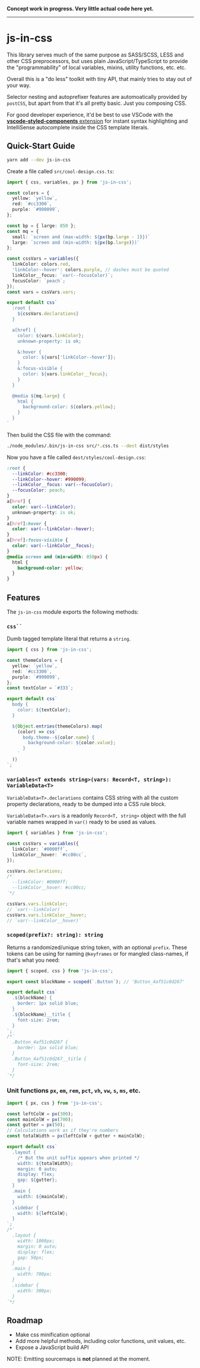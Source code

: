 **Concept work in progress. Very little actual code here yet.**

---

# js-in-css

This library serves much of the same purpose as SASS/SCSS, LESS and other CSS
preprocessors, but uses plain JavaScript/TypeScript to provide the
"programmability" of local variables, mixins, utility functions, etc. etc.

Overall this is a "do less" toolkit with tiny API, that mainly tries to stay
out of your way.

Selector nesting and autoprefixer features are automoatically provided by
`postCSS`, but apart from that it's all pretty basic. Just you composing CSS.

For good developer experience, it'd be best to use VSCode with the
[**vscode-styled-components** extension](https://marketplace.visualstudio.com/items?itemName=stmponents.vscode-stmponents)
for instant syntax highlighting and IntelliSense autocomplete inside the CSS
template literals.

## Quick-Start Guide

```sh
yarn add --dev js-in-css
```

Create a file called `src/cool-design.css.ts`:

```ts
import { css, variables, px } from 'js-in-css';

const colors = {
  yellow: `yellow`,
  red: `#cc3300`,
  purple: `#990099`,
};

const bp = { large: 850 };
const mq = {
  small: `screen and (max-width: ${px(bp.large - 1)})`
  large: `screen and (min-width: ${px(bp.large)})`
};

const cssVars = variables({
  linkColor: colors.red,
  'linkColor--hover': colors.purple, // dashes must be quoted
  linkColor__focus: `var(--focusColor)`;
  focusColor: `peach`;
});
const vars = cssVars.vars;

export default css`
  :root {
    ${cssVars.declarations}
  }

  a[href] {
    color: ${vars.linkColor};
    unknown-property: is ok;

    &:hover {
      color: ${vars['linkColor--hover']};
    }
    &:focus-visible {
      color: ${vars.linkColor__focus};
    }
  }

  @media ${mq.large} {
    html {
      background-color: ${colors.yellow};
    }
  }
`
```

Then build the CSS file with the command:

```sh
./node_modules/.bin/js-in-css src/*.css.ts --dest dist/styles
```

Now you have a file called `dest/styles/cool-design.css`:

```css
:root {
  --linkColor: #cc3300;
  --linkColor--hover: #990099;
  --linkColor__focus: var(--focusColor);
  --focusColor: peach;
}
a[href] {
  color: var(--linkColor);
  unknown-property: is ok;
}
a[href]:hover {
  color: var(--linkColor--hover);
}
a[href]:focus-visible {
  color: var(--linkColor__focus);
}
@media screen and (min-width: 850px) {
  html {
    background-color: yellow;
  }
}
```

## Features

The `js-in-css` module exports the following methods:

### ` css``  `

Dumb tagged template literal that returns a `string`.

```ts
import { css } from 'js-in-css';

const themeColors = {
  yellow: `yellow`,
  red: `#cc3300`,
  purple: `#990099`,
};
const textColor = `#333`;

export default css`
  body {
    color: ${textColor};
  }

  ${Object.entries(themeColors).map(
    (color) => css`
      body.theme--${color.name} {
        background-color: ${color.value};
      }
    `
  )}
`;
```

### `variables<T extends string>(vars: Record<T, string>): VariableData<T>`

`VariableData<T>.declarations` contains CSS string with all the custom
property declarations, ready to be dumped into a CSS rule block.

`VariableData<T>.vars` is a readonly `Record<T, string>` object with the full
variable names wrapped in `var()` ready to be used as values.

```ts
import { variables } from 'js-in-css';

const cssVars = variables({
  linkColor: `#0000ff`,
  linkColor__hover: `#cc00cc`,
});

cssVars.declarations;
/*`
  --linkColor: #0000ff;
  --linkColor__hover: #cc00cc;
`*/

cssVars.vars.linkColor;
// `var(--linkColor)`
cssVars.vars.linkColor__hover;
// `var(--linkColor__hover)`
```

### `scoped(prefix?: string): string`

Returns a randomized/unique string token, with an optional `prefix`. These
tokens can be using for naming `@keyframes` or for mangled class-names, if
that's what you need:

```ts
import { scoped, css } from 'js-in-css';

export const blockName = scoped(`.Button`); // 'Button_4af51c0d267'

export default css`
  .${blockName} {
    border: 1px solid blue;
  }
  .${blockName}__title {
    font-size: 2rem;
  }
`;
/*`
  .Button_4af51c0d267 {
    border: 1px solid blue;
  }
  .Button_4af51c0d267__title {
    font-size: 2rem;
  }
`*/
```

### Unit functions `px`, `em`, `rem`, `pct`, `vh`, `vw`, `s`, `ms`, etc.

```ts
import { px, css } from 'js-in-css';

const leftColW = px(300);
const mainColW = px(700);
const gutter = px(50);
// Calculations work as if they're numbers
const totalWidth = px(leftColW + gutter + mainColW);

export default css`
  .layout {
    /* But the unit suffix appears when printed */
    width: ${totalWidth};
    margin: 0 auto;
    display: flex;
    gap: ${gutter};
  }
  .main {
    width: ${mainColW};
  }
  .sidebar {
    width: ${leftColW};
  }
`;
/*`
  .layout {
    width: 1000px;
    margin: 0 auto;
    display: flex;
    gap: 50px;
  }
  .main {
    width: 700px;
  }
  .sidebar {
    width: 300px;
  }
`*/
```

## Roadmap

- Make css minification optional
- Add more helpful methods, including color functions, unit values, etc.
- Expose a JavaScript build API

NOTE: Emitting sourcemaps is **not** planned at the moment.
